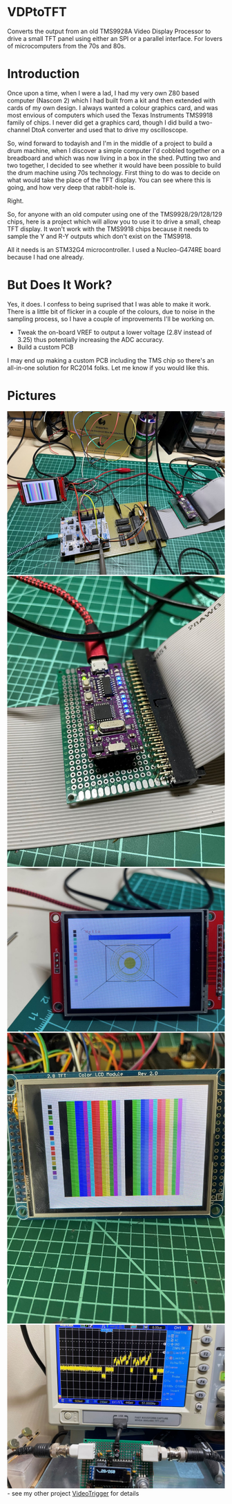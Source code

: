 # VDPtoTFT
Converts the output from an old TMS9928A Video Display Processor to drive a small TFT panel using either an SPI or a parallel interface. For lovers of microcomputers from the 70s and 80s.

# Introduction
Once upon a time, when I were a lad, I had my very own Z80 based computer (Nascom 2) which I had built from a kit and then extended with cards of my own design. I always wanted a colour graphics card, and was most envious of computers which used the Texas Instruments TMS9918 family of chips. I never did get a graphics card, though I did build a two-channel DtoA converter and used that to drive my oscilloscope.

So, wind forward to todayish and I'm in the middle of a project to build a drum machine, when I discover a simple computer I'd cobbled together on a breadboard and which was now living in a box in the shed. Putting two and two together, I decided to see whether it would have been possible to build the drum machine using 70s technology. First thing to do was to decide on what would take the place of the TFT display. You can see where this is going, and how very deep that rabbit-hole is.

Right.

So, for anyone with an old computer using one of the TMS9928/29/128/129 chips, here is a project which will allow you to use it to drive a small, cheap TFT display. It won't work with the TMS9918 chips because it needs to sample the Y and R-Y outputs which don't exist on the TMS9918.

All it needs is an STM32G4 microcontroller. I used a Nucleo-G474RE board because I had one already.

# But Does It Work?
Yes, it does. I confess to being suprised that I was able to make it work. There is a little bit of flicker in a couple of the colours, due to noise in the sampling process, so I have a couple of improvements I'll be working on. 
- Tweak the on-board VREF to output a lower voltage (2.8V instead of 3.25) thus potentially increasing the ADC accuracy.
- Build a custom PCB

I may end up making a custom PCB including the TMS chip so there's an all-in-one solution for RC2014 folks. Let me know if you would like this.

# Pictures
![My VDP board with the Nucleo bolted to the side](./images/IMG_0755.jpg)
![Yes, I'm cheating. Driving the VDP from an Arduino for now](./images/IMG_0756.JPG)
![Close up of an image on the SPI display](./images/IMG_0765.JPG)
![And a test-pattern on the parallel display](./images/IMG_0875.jpg)
![Here's a bit of test-gear I built to help](./images/IMG_0760.JPG) - see my other project [VideoTrigger](https://github.com/ukmaker/VideoTrigger) for details
